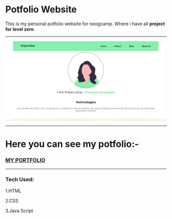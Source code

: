 # Potfolio Website

This is my personal potfolio website for neogcamp. Where i have all **project for level zero**.

---

![](https://github.com/Priyallohar/NeogPortfolio/blob/master/image/Capture.PNG)

---

# Here you can see my potfolio:-

### <a href="https://github.com/Priyallohar/NeogPortfolio" target="_blank"> MY PORTFOLIO </a>

---
### Tech Used: ###

1.HTML

2.CSS

3.Java Script

